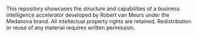 This repository showcases the structure and capabilities of a business intelligence accelerator developed by Robert van Meurs under the Medanova brand.
All intellectual property rights are retained. Redistribution or reuse of any material requires written permission.
